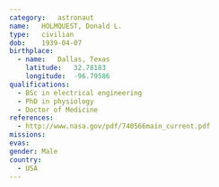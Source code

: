 ```yaml
---
category:	astronaut
name:	HOLMQUEST, Donald L.
type:	civilian
dob:	1939-04-07
birthplace:
  - name:	Dallas, Texas
    latitude:	32.78183
    longitude:	-96.79586
qualifications:
  - BSc in electrical engineering
  - PhD in physiology
  - Doctor of Medicine
references:
  - http://www.nasa.gov/pdf/740566main_current.pdf
missions:
evas:
gender:	Male
country:
  - USA
---
```


